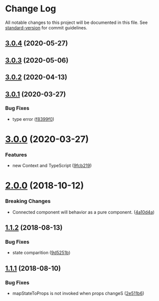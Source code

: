 # Change Log

All notable changes to this project will be documented in this file. See [standard-version](https://github.com/conventional-changelog/standard-version) for commit guidelines.

<a name="3.0.4"></a>
## [3.0.4](https://github.com/yesmeck/mini-store/compare/v3.0.3...v3.0.4) (2020-05-27)



<a name="3.0.3"></a>
## [3.0.3](https://github.com/yesmeck/mini-store/compare/v3.0.2...v3.0.3) (2020-05-06)



<a name="3.0.2"></a>
## [3.0.2](https://github.com/yesmeck/mini-store/compare/v3.0.1...v3.0.2) (2020-04-13)



<a name="3.0.1"></a>
## [3.0.1](https://github.com/yesmeck/mini-store/compare/v3.0.0...v3.0.1) (2020-03-27)


### Bug Fixes

* type error ([f8399f0](https://github.com/yesmeck/mini-store/commit/f8399f0))



<a name="3.0.0"></a>
# [3.0.0](https://github.com/yesmeck/mini-store/compare/v2.0.0...v3.0.0) (2020-03-27)


### Features

* new Context and TypeScript ([9fcb219](https://github.com/yesmeck/mini-store/commit/9fcb219))



<a name="2.0.0"></a>
# [2.0.0](https://github.com/yesmeck/mini-store/compare/v1.1.2...v2.0.0) (2018-10-12)


### Breaking Changes

* Connected component will behavior as a pure component. ([4a10d4a](https://github.com/yesmeck/mini-store/commit/4a10d4a))



<a name="1.1.2"></a>
## [1.1.2](https://github.com/yesmeck/mini-store/compare/v1.1.1...v1.1.2) (2018-08-13)


### Bug Fixes

* state comparition ([9d5251b](https://github.com/yesmeck/mini-store/commit/9d5251b))



<a name="1.1.1"></a>
## [1.1.1](https://github.com/yesmeck/mini-store/compare/v1.1.0...v1.1.1) (2018-08-10)


### Bug Fixes

* mapStateToProps is not invoked when props changeS ([2e511b6](https://github.com/yesmeck/mini-store/commit/2e511b6))
